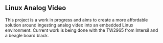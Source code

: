 ## Linux Analog Video

This project is a work in progress and aims to create a more affordable solution
around ingesting analog video into an embedded Linux environment.  Current work
is being done with the TW2965 from Intersil and a beagle board black.